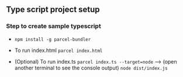 ## Type script project setup

### Step to create sample typescript 

- `npm install -g parcel-bundler`

- To run index.html ` parcel index.html ` 

- (Optional) To run index.ts `parcel index.ts --target=node` --> (open another terminal to see the console output) `node dist/index.js`